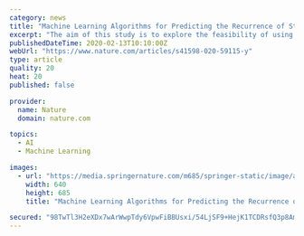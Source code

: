 ```yaml
---
category: news
title: "Machine Learning Algorithms for Predicting the Recurrence of Stage IV Colorectal Cancer After Tumor Resection"
excerpt: "The aim of this study is to explore the feasibility of using machine learning (ML) technology to predict postoperative recurrence risk among stage IV colorectal cancer patients. Four basic ML algorithms were used for prediction—logistic regression, decision tree, GradientBoosting and lightGBM. The research samples were randomly divided into a ..."
publishedDateTime: 2020-02-13T10:10:00Z
webUrl: "https://www.nature.com/articles/s41598-020-59115-y"
type: article
quality: 20
heat: 20
published: false

provider:
  name: Nature
  domain: nature.com

topics:
  - AI
  - Machine Learning

images:
  - url: "https://media.springernature.com/m685/springer-static/image/art%3A10.1038%2Fs41598-020-59115-y/MediaObjects/41598_2020_59115_Fig1_HTML.png"
    width: 640
    height: 685
    title: "Machine Learning Algorithms for Predicting the Recurrence of Stage IV Colorectal Cancer After Tumor Resection"

secured: "98TwTl3H2eXDx7wArWwpTdy6VpwFiBBUsxi/54LjSF9+HejK1TCDRsfQ3p8AmuNxdJQNX/sqLX4ybcM36coJodF4ouza7wuMWS5m9LBXLtEDqW/ewKlFSw24bIc5/6p516QpL5bmYvK/W8sMZLsKeplMFYYyWiPsRHS8aHYCEfPX0sQqgBJvrK9ldyII2DoLCFkXNlpIBwkgFh99VYfHKJ4hNZT9+Ac1xOKWbdlUZBvJ++XNyK6P4fZxtDilxY+kgmwh/iHnrTL650/uxShrcFvsnqlwZe4kg0BxV8GKY278I2wxiNfQTvOifjASQtbz;XHo1KuUHOvSCum3aUWO9OQ=="
---
```


